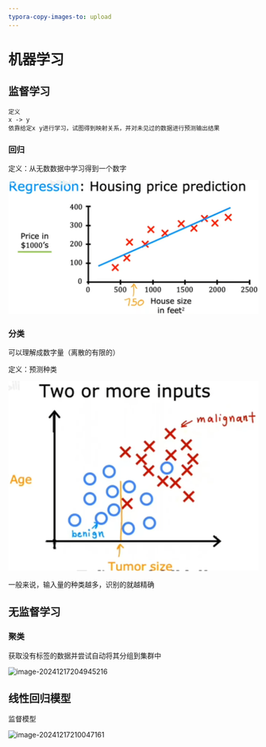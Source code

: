 ```yaml
---
typora-copy-images-to: upload
---
```




# 机器学习

## 监督学习

```
定义
x -> y
依靠给定x y进行学习，试图得到映射关系，并对未见过的数据进行预测输出结果
```

### 回归

定义：从无数数据中学习得到一个数字

![image-20240914180516268](../picture/image-20240914180516268.png)

### 分类

可以理解成数字量（离散的有限的）

定义：预测种类

![image-20240924122051184](../picture/image-20240924122051184.png)

一般来说，输入量的种类越多，识别的就越精确



## 无监督学习

### 聚类

 获取没有标签的数据并尝试自动将其分组到集群中

![image-20241217204945216](https://zyysite.oss-cn-hangzhou.aliyuncs.com/202412172050057.png)



## 线性回归模型

监督模型

![image-20241217210047161](https://zyysite.oss-cn-hangzhou.aliyuncs.com/202412172100502.png)

